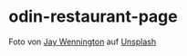 # odin-restaurant-page

Foto von <a href="https://unsplash.com/@jaywennington?utm_source=unsplash&utm_medium=referral&utm_content=creditCopyText">Jay Wennington</a> auf <a href="https://unsplash.com/de/fotos/N_Y88TWmGwA?utm_source=unsplash&utm_medium=referral&utm_content=creditCopyText">Unsplash</a>
  